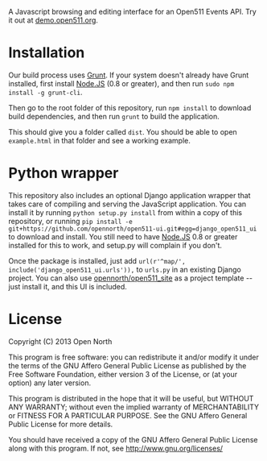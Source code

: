 A Javascript browsing and editing interface for an Open511 Events API. Try it out at [demo.open511.org](http://demo.open511.org/).

# Installation

Our build process uses [Grunt](http://gruntjs.com). If your system doesn't already have Grunt installed, first install [Node.JS](http://nodejs.org/) (0.8 or greater), and then run `sudo npm install -g grunt-cli`.

Then go to the root folder of this repository, run `npm install` to download build dependencies, and then run `grunt` to build the application.

This should give you a folder called `dist`. You should be able to open `example.html` in that folder and see a working example.

# Python wrapper

This repository also includes an optional Django application wrapper that takes care of compiling and serving the JavaScript application. You can install it by running `python setup.py install` from within a copy of this repository, or running `pip install -e git+https://github.com/opennorth/open511-ui.git#egg=django_open511_ui` to download and install. You still need to have [Node.JS](http://nodejs.org/) 0.8 or greater installed for this to work, and setup.py will complain if you don't.

Once the package is installed, just add `url(r'^map/', include('django_open511_ui.urls')),` to `urls.py` in an existing Django project. You can also use [opennorth/open511_site](https://www.github.com/opennorth/open511_site) as a project template -- just install it, and this UI is included.

# License

Copyright (C) 2013 Open North

This program is free software: you can redistribute it and/or modify
it under the terms of the GNU Affero General Public License as
published by the Free Software Foundation, either version 3 of the
License, or (at your option) any later version.

This program is distributed in the hope that it will be useful,
but WITHOUT ANY WARRANTY; without even the implied warranty of
MERCHANTABILITY or FITNESS FOR A PARTICULAR PURPOSE.  See the
GNU Affero General Public License for more details.

You should have received a copy of the GNU Affero General Public License
along with this program.  If not, see http://www.gnu.org/licenses/
